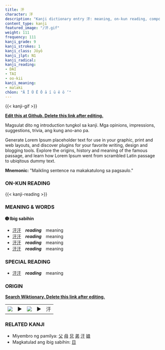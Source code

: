 ```yaml
---
title: 汗
character: 汗
description: "Kanji dictionary entry 汗: meaning, on-kun reading, compounds, origin, related kanji"
content_type: kanji
featured_image: "/汗.gif"
weight: 111
frequency: 111
kanji_grade: 9
kanji_strokes: 1
kanji_class: Jōyō
kanji_jlpt: N1
kanji_radical: 
kanji_reading: 
- DAI
- TAI
- oo-kii
kanji_meaning:
- malaki
chōon: "Ā Ī Ū Ē Ō ā ī ū ē ō ’"
---
```

[//]: # (Don't edit the line below. Kanji animated GIF code is automatically generated.)
{{< kanji-gif >}}

[//]: # (Edit below this line.)

**[Edit this at Github. Delete this link after editing.](https://github.com/tim0g/tim/tree/main/content/kanji/汗/index.md)**

Magsulat dito ng introduction tungkol sa kanji. Mga opinions, impressions, suggestions, trivia, ang kung ano-ano pa.

Generate Lorem Ipsum placeholder text for use in your graphic, print and web layouts, and discover plugins for your favorite writing, design and blogging tools. Explore the origins, history and meaning of the famous passage, and learn how Lorem Ipsum went from scrambled Latin passage to ubiqitous dummy text.
 
**Mnemonic:** "Maikling sentence na makakatulong sa pagsaulo."

### ON-KUN READING

[//]: # (Don't edit the line below. ON-KUN READING code is automatically generated.)
{{< kanji-reading >}}

### MEANING & WORDS

#### ➊ **Ibig sabihin**
  - [汗](../汗)[汗](../汗)　***reading***　meaning
  - [汗](../汗)[汗](../汗)　***reading***　meaning
  - [汗](../汗)[汗](../汗)　***reading***　meaning
  - [汗](../汗)[汗](../汗)　***reading***　meaning

### SPECIAL READING
  - [汗](../汗)[汗](../汗)　***reading***　meaning

### ORIGIN

**[Search Wiktionary. Delete this link after editing.](https://wiktionary.org/wiki/汗)**
<table class="kanji-table"><tr><td>
<img src="60px-汗-bronze.svg.png">
</td><td>▶</td><td>
<img src="60px-汗-oracle.svg.png">
</td><td>▶</td>
<td class="kanji-origin">汗</td>
</tr></table>

### RELATED KANJI
- Miyembro ng pamilya: [父](../父) [母](../母) [兄](../兄) [弟](../弟) [汗](../汗) [娘](../娘)
- Magkatulad ang ibig sabihin: [日](../日)
